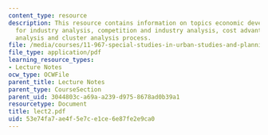 ```yaml
---
content_type: resource
description: This resource contains information on topics economic development lens
  for industry analysis, competition and industry analysis, cost advantage, cluster
  analysis and cluster analysis process.
file: /media/courses/11-967-special-studies-in-urban-studies-and-planning-economic-development-planning-skills-january-iap-2007/53e74fa7ae4f5e7ce1ce6e87fe2e9ca0_lect2.pdf
file_type: application/pdf
learning_resource_types:
- Lecture Notes
ocw_type: OCWFile
parent_title: Lecture Notes
parent_type: CourseSection
parent_uid: 3044803c-a69a-a239-d975-8678ad0b39a1
resourcetype: Document
title: lect2.pdf
uid: 53e74fa7-ae4f-5e7c-e1ce-6e87fe2e9ca0
---
```

